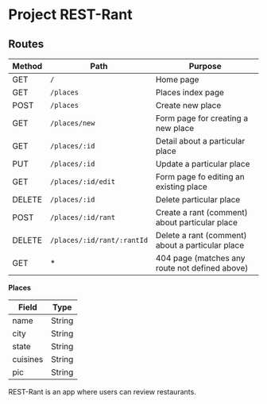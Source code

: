 # Project REST-Rant

## Routes

| Method | Path | Purpose |
| ------ | ------------------------------------- | ----------------------------- |
| GET | `/` | Home page |
| GET | `/places` | Places index page |
| POST | `/places` | Create new place |
| GET | `/places/new` | Form page for creating a new place |
| GET | `/places/:id` | Detail about a particular place |
| PUT | `/places/:id` | Update a particular place |
| GET | `/places/:id/edit` | Form page fo editing an existing place |
| DELETE | `/places/:id` | Delete particular place|
| POST | `/places/:id/rant` | Create a rant (comment) about particular place |
| DELETE | `/places/:id/rant/:rantId` | Delete a rant (comment) about a particular place|
| GET | * | 404 page (matches any route not defined above) |

**Places**

| Field | Type |
| ---------- | ------------ |
| name | String |
| city | String |
| state | String |
| cuisines | String |
| pic | String |


REST-Rant is an app where users can review restaurants.
